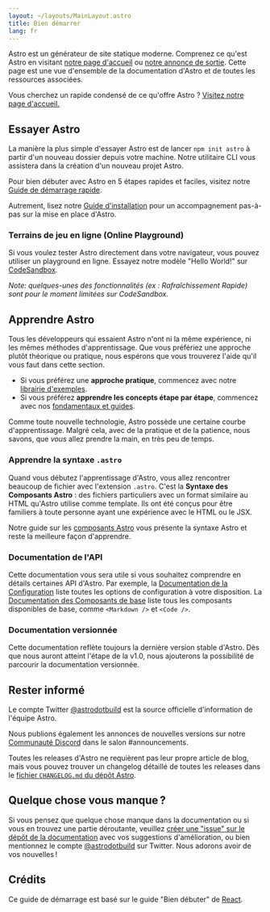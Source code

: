 ```yaml
---
layout: ~/layouts/MainLayout.astro
title: Bien démarrer
lang: fr
---
```


Astro est un générateur de site statique moderne. Comprenez ce qu'est Astro en visitant [notre page d'accueil](https://astro.build/) ou [notre annonce de sortie](https://astro.build/blog/introducing-astro). Cette page est une vue d'ensemble de la documentation d'Astro et de toutes les ressources associées.

Vous cherchez un rapide condensé de ce qu'offre Astro ? [Visitez notre page d'accueil.](https://astro.build)

## Essayer Astro

La manière la plus simple d'essayer Astro est de lancer `npm init astro` à partir d'un nouveau dossier depuis votre machine. Notre utilitaire CLI vous assistera dans la création d'un nouveau projet Astro.

Pour bien débuter avec Astro en 5 étapes rapides et faciles, visitez notre [Guide de démarrage rapide](quick-start).

Autrement, lisez notre [Guide d'installation](/installation) pour un accompagnement pas-à-pas sur la mise en place d'Astro.

### Terrains de jeu en ligne (Online Playground)

Si vous voulez tester Astro directement dans votre navigateur, vous pouvez utiliser un playground en ligne. Essayez notre modèle "Hello World!" sur [CodeSandbox](https://codesandbox.io/s/astro-template-hugb3).

_Note: quelques-unes des fonctionnalités (ex : Rafraîchissement Rapide) sont pour le moment limitées sur CodeSandbox._

## Apprendre Astro

Tous les développeurs qui essaient Astro n'ont ni la même expérience, ni les mêmes méthodes d'apprentissage. Que vous préfériez une approche plutôt théorique ou pratique, nous espérons que vous trouverez l'aide qu'il vous faut dans cette section.

- Si vous préférez une **approche pratique**, commencez avec notre [librairie d'exemples](https://github.com/snowpackjs/astro/tree/main/examples).
- Si vous préférez **apprendre les concepts étape par étape**, commencez avec nos [fondamentaux et guides](/core-concepts/project-structure).

Comme toute nouvelle technologie, Astro possède une certaine courbe d'apprentissage. Malgré cela, avec de la pratique et de la patience, nous savons, que _vous_ allez prendre la main, en très peu de temps.

### Apprendre la syntaxe `.astro`

Quand vous débutez l'apprentissage d'Astro, vous allez rencontrer beaucoup de fichier avec l'extension `.astro`. C'est la **Syntaxe des Composants Astro** : des fichiers particuliers avec un format similaire au HTML qu'Astro utilise comme template. Ils ont été conçus pour être familiers à toute personne ayant une expérience avec le HTML ou le JSX.

Notre guide sur les [composants Astro](/core-concepts/astro-components) vous présente la syntaxe Astro et reste la meilleure façon d'apprendre.

### Documentation de l'API

Cette documentation vous sera utile si vous souhaitez comprendre en détails certaines API d'Astro. Par exemple, la [Documentation de la Configuration](/reference/configuration-reference) liste toutes les options de configuration à votre disposition. La [Documentation des Composants de base](/reference/builtin-components) liste tous les composants disponibles de base, comme `<Markdown />` et `<Code />`.

### Documentation versionnée

Cette documentation reflète toujours la dernière version stable d'Astro. Dès que nous auront atteint l'étape de la v1.0, nous ajouterons la possibilité de parcourir la documentation versionnée.

## Rester informé

Le compte Twitter [@astrodotbuild](https://twitter.com/astrodotbuild) est la source officielle d'information de l'équipe Astro.

Nous publions également les annonces de nouvelles versions sur notre [Communauté Discord](https://astro.build/chat) dans le salon #announcements.

Toutes les releases d'Astro ne requièrent pas leur propre article de blog, mais vous pouvez trouver un changelog détaillé de toutes les releases dans le [fichier `CHANGELOG.md` du dépôt Astro](https://github.com/snowpackjs/astro/blob/main/packages/astro/CHANGELOG.md).

## Quelque chose vous manque ?

Si vous pensez que quelque chose manque dans la documentation ou si vous en trouvez une partie déroutante, veuillez [créer une "issue" sur le dépôt de la documentation](https://github.com/snowpackjs/astro/issues/new/choose) avec vos suggestions d'amélioration, ou bien mentionnez le compte [@astrodotbuild](https://twitter.com/astrodotbuild) sur Twitter. Nous adorons avoir de vos nouvelles !

## Crédits

Ce guide de démarrage est basé sur le guide "Bien débuter" de [React](https://reactjs.org/).
